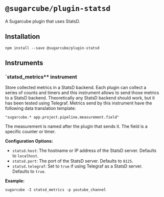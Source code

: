 # `@sugarcube/plugin-statsd`

A Sugarcube plugin that uses StatsD.

## Installation

```
npm install --save @sugarcube/plugin-statsd
```

## Instruments

### `statsd_metrics** instrument

Store collected metrics in a StatsD backend. Each plugin can collect a series of counts and timers and this instrument allows to send those metrics to a StatsD backend. Theoretically any StatsD backend should work, but it has been tested using Telegraf. Metrics send by this instrument have the following data translation template:

```
"sugarcube.* app.project.pipeline.measurement.field"
```

The measurement is named after the plugin that sends it. The field is a specific counter or timer.

**Configuration Options:**

- `statsd.host`: The hostname or IP address of the StatsD server. Defaults to `localhost`.
- `statsd.port`: The port of the StatsD server. Defaults to `8125`.
- `statsd.telegraf`: Set to `true` if using Telegraf as a StatsD server. Defaults to `true`.

**Example:**

```
sugarcube -I statsd_metrics -p youtube_channel
```
